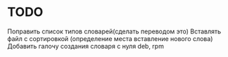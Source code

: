 TODO
====

Поправить список типов словарей(сделать переводом это)
Вставлять файл с сортировкой (определение места вставление нового слова)
Добавить галочу создания словаря с нуля
deb, rpm
